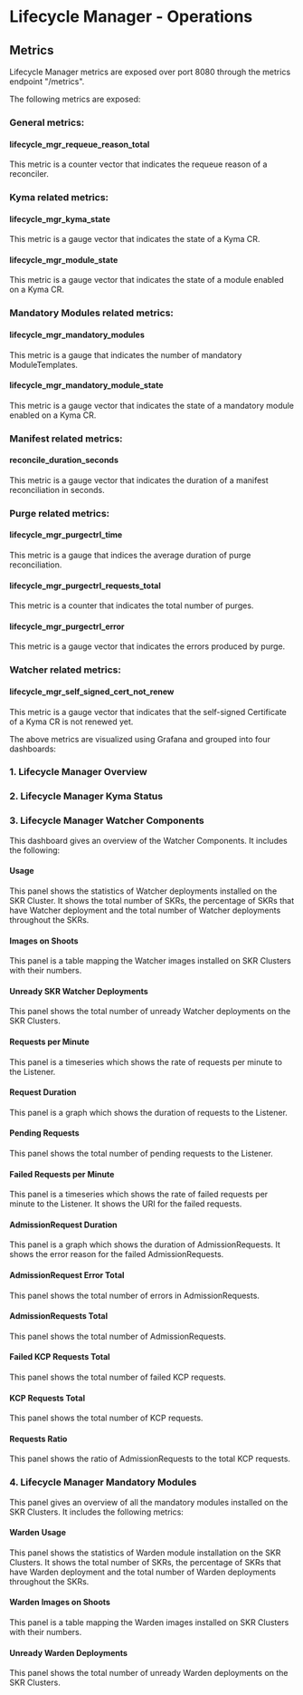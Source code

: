 # Lifecycle Manager - Operations

## Metrics

Lifecycle Manager metrics are exposed over port 8080 through the metrics endpoint "/metrics".

The following metrics are exposed:

### General metrics:
#### lifecycle_mgr_requeue_reason_total
This metric is a counter vector that indicates the requeue reason of a reconciler.

### Kyma related metrics:
#### lifecycle_mgr_kyma_state
This metric is a gauge vector that indicates the state of a Kyma CR.
#### lifecycle_mgr_module_state
This metric is a gauge vector that indicates the state of a module enabled on a Kyma CR.


### Mandatory Modules related metrics:
#### lifecycle_mgr_mandatory_modules
This metric is a gauge that indicates the number of mandatory ModuleTemplates.
#### lifecycle_mgr_mandatory_module_state
This metric is a gauge vector that indicates the state of a mandatory module enabled on a Kyma CR.

### Manifest related metrics:
#### reconcile_duration_seconds
This metric is a gauge vector that indicates the duration of a manifest reconciliation in seconds.

### Purge related metrics:
#### lifecycle_mgr_purgectrl_time
This metric is a gauge that indices the average duration of purge reconciliation.
#### lifecycle_mgr_purgectrl_requests_total
This metric is a counter that indicates the total number of purges.
#### lifecycle_mgr_purgectrl_error
This metric is a gauge vector that indicates the errors produced by purge.

### Watcher related metrics:
#### lifecycle_mgr_self_signed_cert_not_renew
This metric is a gauge vector that indicates that the self-signed Certificate of a Kyma CR is not renewed yet.

The above metrics are visualized using Grafana and grouped into four dashboards:

### 1. Lifecycle Manager Overview

### 2. Lifecycle Manager Kyma Status



### 3. Lifecycle Manager Watcher Components

This dashboard gives an overview of the Watcher Components. It includes the following:

#### Usage
This panel shows the statistics of Watcher deployments installed on the SKR Cluster. It shows the total number of SKRs, the percentage of SKRs
that have Watcher deployment and the total number of Watcher deployments throughout the SKRs.

#### Images on Shoots
This panel is a table mapping the Watcher images installed on SKR Clusters with their numbers.

#### Unready SKR Watcher Deployments
This panel shows the total number of unready Watcher deployments on the SKR Clusters.

#### Requests per Minute
This panel is a timeseries which shows the rate of requests per minute to the Listener.

#### Request Duration
This panel is a graph which shows the duration of requests to the Listener.

#### Pending Requests
This panel shows the total number of pending requests to the Listener.

#### Failed Requests per Minute
This panel is a timeseries which shows the rate of failed requests per minute to the Listener. It shows the URI for the failed requests.

#### AdmissionRequest Duration
This panel is a graph which shows the duration of AdmissionRequests. It shows the error reason for the failed AdmissionRequests.

#### AdmissionRequest Error Total
This panel shows the total number of errors in AdmissionRequests.

#### AdmissionRequests Total
This panel shows the total number of AdmissionRequests.

#### Failed KCP Requests Total
This panel shows the total number of failed KCP requests.

#### KCP Requests Total
This panel shows the total number of KCP requests.

#### Requests Ratio
This panel shows the ratio of AdmissionRequests to the total KCP requests.

### 4. Lifecycle Manager Mandatory Modules

This panel gives an overview of all the mandatory modules installed on the SKR Clusters. It includes the following metrics:

#### Warden Usage
This panel shows the statistics of Warden module installation on the SKR Clusters. It shows the total number of SKRs, the percentage of SKRs
that have Warden deployment and the total number of Warden deployments throughout the SKRs. 

#### Warden Images on Shoots
This panel is a table mapping the Warden images installed on SKR Clusters with their numbers.

#### Unready Warden Deployments
This panel shows the total number of unready Warden deployments on the SKR Clusters.

